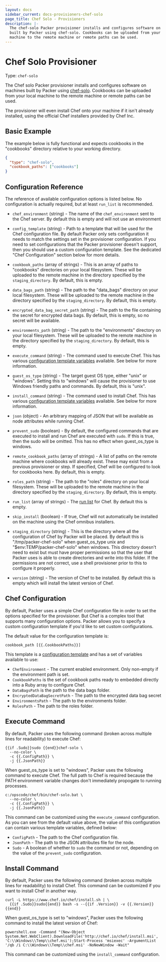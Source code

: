 ```yaml
---
layout: docs
sidebar_current: docs-provisioners-chef-solo
page_title: Chef Solo - Provisioners
description: |-
  The chef-solo Packer provisioner installs and configures software on machines
  built by Packer using chef-solo. Cookbooks can be uploaded from your local
  machine to the remote machine or remote paths can be used.
---
```


# Chef Solo Provisioner

Type: `chef-solo`

The Chef solo Packer provisioner installs and configures software on machines
built by Packer using [chef-solo](https://docs.chef.io/chef_solo.html).
Cookbooks can be uploaded from your local machine to the remote machine or
remote paths can be used.

The provisioner will even install Chef onto your machine if it isn't already
installed, using the official Chef installers provided by Chef Inc.

## Basic Example

The example below is fully functional and expects cookbooks in the "cookbooks"
directory relative to your working directory.

```json
{
  "type": "chef-solo",
  "cookbook_paths": ["cookbooks"]
}
```

## Configuration Reference

The reference of available configuration options is listed below. No
configuration is actually required, but at least `run_list` is recommended.

- `chef_environment` (string) - The name of the `chef_environment` sent to the
    Chef server. By default this is empty and will not use an environment

- `config_template` (string) - Path to a template that will be used for the
    Chef configuration file. By default Packer only sets configuration it needs
    to match the settings set in the provisioner configuration. If you need to
    set configurations that the Packer provisioner doesn't support, then you
    should use a custom configuration template. See the dedicated "Chef
    Configuration" section below for more details.

- `cookbook_paths` (array of strings) - This is an array of paths to
    "cookbooks" directories on your local filesystem. These will be uploaded to
    the remote machine in the directory specified by the `staging_directory`. By
    default, this is empty.

- `data_bags_path` (string) - The path to the "data\_bags" directory on your
    local filesystem. These will be uploaded to the remote machine in the
    directory specified by the `staging_directory`. By default, this is empty.

- `encrypted_data_bag_secret_path` (string) - The path to the file containing
    the secret for encrypted data bags. By default, this is empty, so no secret
    will be available.

- `environments_path` (string) - The path to the "environments" directory on
    your local filesystem. These will be uploaded to the remote machine in the
    directory specified by the `staging_directory`. By default, this is empty.

- `execute_command` (string) - The command used to execute Chef. This has
    various [configuration template
    variables](/docs/templates/engine.html) available. See
    below for more information.

- `guest_os_type` (string) - The target guest OS type, either "unix" or
    "windows". Setting this to "windows" will cause the provisioner to use
     Windows friendly paths and commands. By default, this is "unix".

- `install_command` (string) - The command used to install Chef. This has
    various [configuration template
    variables](/docs/templates/engine.html) available. See
    below for more information.

- `json` (object) - An arbitrary mapping of JSON that will be available as
    node attributes while running Chef.

- `prevent_sudo` (boolean) - By default, the configured commands that are
    executed to install and run Chef are executed with `sudo`. If this is true,
    then the sudo will be omitted. This has no effect when guest_os_type is
    windows.

- `remote_cookbook_paths` (array of strings) - A list of paths on the remote
    machine where cookbooks will already exist. These may exist from a previous
    provisioner or step. If specified, Chef will be configured to look for
    cookbooks here. By default, this is empty.

- `roles_path` (string) - The path to the "roles" directory on your
    local filesystem. These will be uploaded to the remote machine in the
    directory specified by the `staging_directory`. By default, this is empty.

- `run_list` (array of strings) - The [run
    list](https://docs.chef.io/run_lists.html) for Chef. By default this
    is empty.

- `skip_install` (boolean) - If true, Chef will not automatically be installed
    on the machine using the Chef omnibus installers.

- `staging_directory` (string) - This is the directory where all the
    configuration of Chef by Packer will be placed. By default this is
    "/tmp/packer-chef-solo" when guest_os_type unix and
    "$env:TEMP/packer-chef-solo" when windows. This directory doesn't need to
    exist but must have proper permissions so that the user that Packer uses is
    able to create directories and write into this folder. If the permissions
    are not correct, use a shell provisioner prior to this to configure it
    properly.
- `version` (string) - The version of Chef to be installed. By default this is
    empty which will install the latest version of Chef.

## Chef Configuration

By default, Packer uses a simple Chef configuration file in order to set the
options specified for the provisioner. But Chef is a complex tool that supports
many configuration options. Packer allows you to specify a custom configuration
template if you'd like to set custom configurations.

The default value for the configuration template is:

```liquid
cookbook_path [{{.CookbookPaths}}]
```

This template is a [configuration
template](/docs/templates/engine.html) and has a set of
variables available to use:

- `ChefEnvironment` - The current enabled environment. Only non-empty if the
    environment path is set.
- `CookbookPaths` is the set of cookbook paths ready to embedded directly into
    a Ruby array to configure Chef.
- `DataBagsPath` is the path to the data bags folder.
- `EncryptedDataBagSecretPath` - The path to the encrypted data bag secret
- `EnvironmentsPath` - The path to the environments folder.
- `RolesPath` - The path to the roles folder.

## Execute Command

By default, Packer uses the following command (broken across multiple lines for
readability) to execute Chef:

```liquid
{{if .Sudo}}sudo {{end}}chef-solo \
  --no-color \
  -c {{.ConfigPath}} \
  -j {{.JsonPath}}
```

When guest_os_type is set to "windows", Packer uses the following command to
execute Chef. The full path to Chef is required because the PATH environment
variable changes don't immediately propogate to running processes.

```liquid
c:/opscode/chef/bin/chef-solo.bat \
  --no-color \
  -c {{.ConfigPath}} \
  -j {{.JsonPath}}
```

This command can be customized using the `execute_command` configuration. As you
can see from the default value above, the value of this configuration can
contain various template variables, defined below:

- `ConfigPath` - The path to the Chef configuration file.
- `JsonPath` - The path to the JSON attributes file for the node.
- `Sudo` - A boolean of whether to `sudo` the command or not, depending on the
    value of the `prevent_sudo` configuration.

## Install Command

By default, Packer uses the following command (broken across multiple lines for
readability) to install Chef. This command can be customized if you want to
install Chef in another way.

```text
curl -L https://www.chef.io/chef/install.sh | \
  {{if .Sudo}}sudo{{end}} bash -s --{{if .Version}} -v {{.Version}}{{end}}
```

When guest_os_type is set to "windows", Packer uses the following command to
install the latest version of Chef:

```text
powershell.exe -Command "(New-Object System.Net.WebClient).DownloadFile('http://chef.io/chef/install.msi', 'C:\\Windows\\Temp\\chef.msi');Start-Process 'msiexec' -ArgumentList '/qb /i C:\\Windows\\Temp\\chef.msi' -NoNewWindow -Wait"
```

This command can be customized using the `install_command` configuration.

